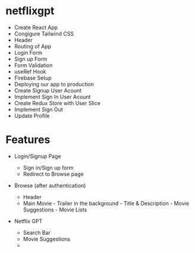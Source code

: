 # netflixgpt
- Create React App
- Congigure Tailwind CSS
- Header
- Routing of App
- Login Form
- Sign up Form
- Form Validation
- useRef Hook
- Firebase Setup
- Deploying our app to production
- Create Signup User Acount
- Implement Sign In User Acount
- Create Redux Store with User Slice
- Implement Sign Out
- Update Profile


# Features
- Login/Signup Page
    - Sign in/Sign up form
    - Redirect to Browse page
- Browse (after authentication)
    - Header 
    - Main Movie
          - Trailer in the background
          - Title & Description
          - Movie Suggestions
                  - Movie Lists

- Netflix GPT
    - Search Bar
    - Movie Suggestions
    - 
    
